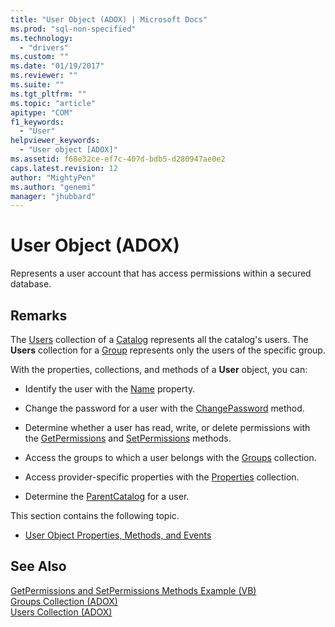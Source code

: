 ```yaml
---
title: "User Object (ADOX) | Microsoft Docs"
ms.prod: "sql-non-specified"
ms.technology:
  - "drivers"
ms.custom: ""
ms.date: "01/19/2017"
ms.reviewer: ""
ms.suite: ""
ms.tgt_pltfrm: ""
ms.topic: "article"
apitype: "COM"
f1_keywords: 
  - "User"
helpviewer_keywords: 
  - "User object [ADOX]"
ms.assetid: f68e32ce-ef7c-407d-bdb5-d280947ae0e2
caps.latest.revision: 12
author: "MightyPen"
ms.author: "genemi"
manager: "jhubbard"
---
```

# User Object (ADOX)
Represents a user account that has access permissions within a secured database.  
  
## Remarks  
 The [Users](../../../ado/reference/adox-api/users-collection-adox.md) collection of a [Catalog](../../../ado/reference/adox-api/catalog-object-adox.md) represents all the catalog's users. The **Users** collection for a [Group](../../../ado/reference/adox-api/group-object-adox.md) represents only the users of the specific group.  
  
 With the properties, collections, and methods of a **User** object, you can:  
  
-   Identify the user with the [Name](../../../ado/reference/adox-api/name-property-adox.md) property.  
  
-   Change the password for a user with the [ChangePassword](../../../ado/reference/adox-api/changepassword-method-adox.md) method.  
  
-   Determine whether a user has read, write, or delete permissions with the [GetPermissions](../../../ado/reference/adox-api/getpermissions-method-adox.md) and [SetPermissions](../../../ado/reference/adox-api/setpermissions-method-adox.md) methods.  
  
-   Access the groups to which a user belongs with the [Groups](../../../ado/reference/adox-api/groups-collection-adox.md) collection.  
  
-   Access provider-specific properties with the [Properties](../../../ado/reference/ado-api/properties-collection-ado.md) collection.  
  
-   Determine the [ParentCatalog](../../../ado/reference/adox-api/parentcatalog-property-adox.md) for a user.  
  
 This section contains the following topic.  
  
-   [User Object Properties, Methods, and Events](../../../ado/reference/adox-api/user-object-properties-methods-and-events.md)  
  
## See Also  
 [GetPermissions and SetPermissions Methods Example (VB)](../../../ado/reference/adox-api/getpermissions-and-setpermissions-methods-example-vb.md)   
 [Groups Collection (ADOX)](../../../ado/reference/adox-api/groups-collection-adox.md)   
 [Users Collection (ADOX)](../../../ado/reference/adox-api/users-collection-adox.md)
